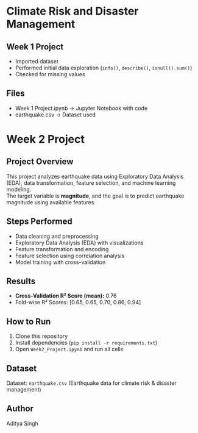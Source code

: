 # Climate Risk and Disaster Management

## Week 1 Project
- Imported dataset
- Performed initial data exploration (`info()`, `describe()`, `isnull().sum()`)
- Checked for missing values

## Files
- Week 1 Project.ipynb → Jupyter Notebook with code
- earthquake.csv → Dataset used

# Week 2 Project

## Project Overview
This project analyzes earthquake data using Exploratory Data Analysis (EDA), data transformation, feature selection, and machine learning modeling.  
The target variable is **magnitude**, and the goal is to predict earthquake magnitude using available features.

## Steps Performed
- Data cleaning and preprocessing  
- Exploratory Data Analysis (EDA) with visualizations  
- Feature transformation and encoding  
- Feature selection using correlation analysis  
- Model training with cross-validation  

## Results
- **Cross-Validation R² Score (mean):** 0.76  
- Fold-wise R² Scores: [0.65, 0.65, 0.70, 0.86, 0.94]  

## How to Run
1. Clone this repository  
2. Install dependencies (`pip install -r requirements.txt`)  
3. Open `Week2_Project.ipynb` and run all cells  

## Dataset
Dataset: `earthquake.csv` (Earthquake data for climate risk & disaster management)

## Author
Aditya Singh
